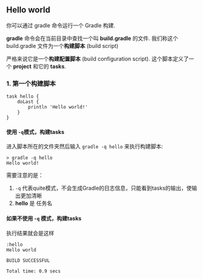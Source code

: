 ## Hello world

你可以通过 gradle 命令运行一个 Gradle 构建.

**gradle** 命令会在当前目录中查找一个叫 **build.gradle** 的文件. 我们称这个 build.gradle 文件为一个**构建脚本** (build script)

严格来说它是一个**构建配置脚本** (build configuration script). 这个脚本定义了一个 **project** 和它的 **tasks**.

### 1. 第一个构建脚本

```
task hello {
    doLast {
        println 'Hello world!'
    }
}

```

#### 使用 `-q`模式，构建tasks

进入脚本所在的文件夹然后输入 `gradle -q hello` 来执行构建脚本:

```
> gradle -q hello
Hello world!

```

需要注意的是：

1. `-q` 代表quite模式，不会生成Gradle的日志信息，只能看到tasks的输出，使输出更加清晰
2. **hello** 是 任务名


#### 如果不使用 `-q` 模式，构建tasks

执行结果就会是这样


```
:hello
Hello world

BUILD SUCCESSFUL

Total time: 0.9 secs
```




